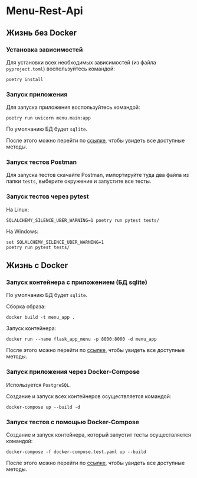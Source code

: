 # Menu-Rest-Api

## Жизнь без Docker

### Установка зависимостей

Для установки всех необходимых зависимостей (из файла `pyproject.toml`) воспользуйтесь командой:

```shell
poetry install
```

### Запуск приложения

Для запуска приложения воспользуйтесь командой:

```shell
poetry run uvicorn menu.main:app
```

По умолчанию БД будет `sqlite`.

После этого можно перейти по [ссылке](http://127.0.0.1:8000/docs), чтобы увидеть все доступные методы.

### Запуск тестов Postman

Для запуска тестов скачайте Postman, импортируйте туда два файла из папки `tests`, выберите окружение и запустите все тесты.

### Запуск тестов через pytest

На Linux:

```shell
SQLALCHEMY_SILENCE_UBER_WARNING=1 poetry run pytest tests/
```

На Windows:

```shell
set SQLALCHEMY_SILENCE_UBER_WARNING=1
poetry run pytest tests/
```

## Жизнь с Docker

### Запуск контейнера с приложением (БД sqlite)

По умолчанию БД будет `sqlite`.

Сборка образа:

```shell
docker build -t menu_app .
```

Запуск контейнера:

```shell
docker run --name flask_app_menu -p 8000:8000 -d menu_app
```

После этого можно перейти по [ссылке](http://127.0.0.1:8000/docs), чтобы увидеть все доступные методы.

### Запуск приложения через Docker-Compose

Используется `PostgreSQL`.

Создание и запуск всех контейнеров осуществляется командой:

```shell
docker-compose up --build -d
```

### Запуск тестов с помощью Docker-Compose

Создание и запуск контейнера, который запустит тесты осуществляется командой:

```shell
docker-compose -f docker-compose.test.yaml up --build
```

После этого можно перейти по [ссылке](http://127.0.0.1:8000/docs), чтобы увидеть все доступные методы.
